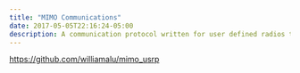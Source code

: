 ```yaml
---
title: "MIMO Communications"
date: 2017-05-05T22:16:24-05:00
description: A communication protocol written for user defined radios that allows for sending simultaneous data transmissions at the same frequency. 
---
```


https://github.com/williamalu/mimo_usrp
